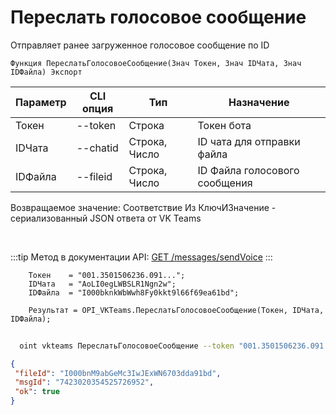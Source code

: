 ﻿---
sidebar_position: 7
---

# Переслать голосовое сообщение
 Отправляет ранее загруженное голосовое сообщение по ID



`Функция ПереслатьГолосовоеСообщение(Знач Токен, Знач IDЧата, Знач IDФайла) Экспорт`

  | Параметр | CLI опция | Тип | Назначение |
  |-|-|-|-|
  | Токен | --token | Строка | Токен бота |
  | IDЧата | --chatid | Строка, Число | ID чата для отправки файла |
  | IDФайла | --fileid | Строка, Число | ID Файла голосового сообщения |

  
  Возвращаемое значение:   Соответствие Из КлючИЗначение - сериализованный JSON ответа от VK Teams

<br/>

:::tip
Метод в документации API: [GET /messages/sendVoice](https://teams.vk.com/botapi/#/messages/get_messages_sendVoice)
:::
<br/>


```bsl title="Пример кода"
    Токен    = "001.3501506236.091...";
    IDЧата   = "AoLI0egLWBSLR1Ngn2w";
    IDФайла  = "I000bknkWbWwh8Fy0kkt9l66f69ea61bd";

    Результат = OPI_VKTeams.ПереслатьГолосовоеСообщение(Токен, IDЧата, IDФайла);
```



```sh title="Пример команды CLI"
    
  oint vkteams ПереслатьГолосовоеСообщение --token "001.3501506236.091..." --chatid "AoLI0egLWBSLR1Ngn2w" --fileid "I000bPVBYaNQkn9Fg3oY0066ba35811bd"

```

```json title="Результат"
{
 "fileId": "I000bnM9abGeMc3IwJExWN6703dda91bd",
 "msgId": "7423020354525726952",
 "ok": true
}
```
